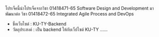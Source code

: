 โปรเจ็คนี้นำโปรเจ็คจากวิชา 01418471-65 Software Design and Development มาพัฒนาต่อ
วิชา 01418472-65 Integrated Agile Process and DevOps
- ชื่อเว็บไซต์ : KU-TY-Backend
- วัตถุประสงค์ : เป็น backend ให้กับเว็ปไซต์ KU-TY
......
